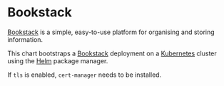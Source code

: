 # Bookstack

[Bookstack](https://www.bookstackapp.com) is a simple, easy-to-use platform for organising and storing information.

This chart bootstraps a [Bookstack](https://hub.docker.com/r/solidnerd/bookstack/) deployment on a [Kubernetes](http://kubernetes.io) cluster using the [Helm](https://helm.sh) package manager.

If `tls` is enabled, `cert-manager` needs to be installed.
